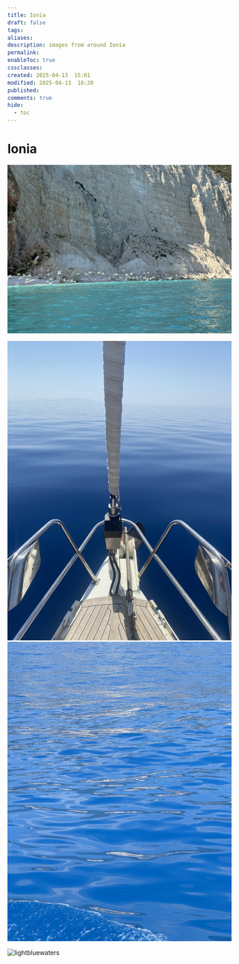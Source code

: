 ```yaml
---
title: Ionia
draft: false
tags: 
aliases: 
description: images from around Ionia
permalink: 
enableToc: true
cssclasses: 
created: 2025-04-13  15:01
modified: 2025-04-13  16:20
published: 
comments: true
hide:
  - toc
---
```

# Ionia

![](attachments/lightblue_birds.jpg)

![bluewaters](attachments/bluewaters.jpg)
![bluewaters1](attachments/bluewaters1.jpg)

![lightbluewaters](attachments/lightbluewaters.jpg) 
